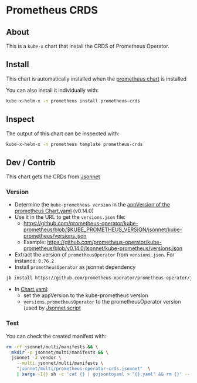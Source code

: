 # Prometheus CRDS


## About

This is a `kube-x` chart that install the CRDS of Prometheus Operator.


## Install

This chart is automatically installed when the [prometheus chart](../prometheus) is installed

You can also install it individually with:

```bash
kube-x-helm-x -n prometheus install prometheus-crds
```

## Inspect

The output of this chart can be inspected with:
```bash
kube-x-helm-x -n prometheus template prometheus-crds
```


## Dev / Contrib

This chart gets the CRDs from [Jsonnet](jsonnet/multi/prometheus-operator-crds.jsonnet)

### Version

* Determine the `kube-prometheus version` in the [appVersion of the prometheus Chart.yaml](../prometheus/Chart.yaml) (v0.14.0) 
* Use it in the URL to get the `versions.json` file: 
  * https://github.com/prometheus-operator/kube-prometheus/blob/$KUBE_PROMETHEUS_VERSION/jsonnet/kube-prometheus/versions.json
  * Example: https://github.com/prometheus-operator/kube-prometheus/blob/v0.14.0/jsonnet/kube-prometheus/versions.json
* Extract the version of `prometheusOperator` from `versions.json`. For instance: `0.76.2`
* Install `prometheusOperator` as jsonnet dependency
```bash
jb install https://github.com/prometheus-operator/prometheus-operator/jsonnet/prometheus-operator@v0.76.2
```
* In [Chart.yaml](Chart.yaml):
  * set the appVersion to the kube-prometheus version
  * `versions.prometheusOperator` to the prometheusOperator version (used by [Jsonnet script](jsonnet/multi/prometheus-operator-crds.jsonnet)

### Test

You can check the created manifest with:
```bash
rm -rf jsonnet/multi/manifests && \
  mkdir -p jsonnet/multi/manifests && \
  jsonnet -J vendor \
    --multi jsonnet/multi/manifests \
    "jsonnet/multi/prometheus-operator-crds.jsonnet"  \
    | xargs -I{} sh -c 'cat {} | gojsontoyaml > "{}.yaml" && rm {}' -- {}
```
